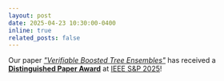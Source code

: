 ```yaml
---
layout: post
date: 2025-04-23 10:30:00-0400
inline: true
related_posts: false
---
```


Our paper [_"Verifiable Boosted Tree Ensembles"_](https://lorenzocazzaro.github.io/paper/S&P2025.pdf) has received a [**Distinguished Paper Award**](https://sp2025.ieee-security.org/awards.html) at [IEEE S&P 2025](https://sp2025.ieee-security.org/)!
